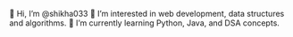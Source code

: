 👋 Hi, I’m @shikha033
👀 I’m interested in web development, data structures and algorithms.
🌱 I’m currently learning Python, Java, and  DSA concepts.
